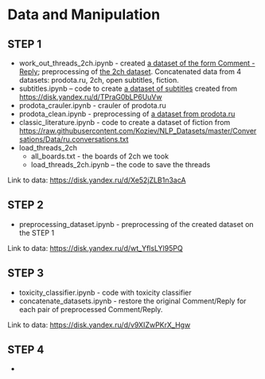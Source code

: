 # Data and Manipulation

## STEP 1
- work_out_threads_2ch.ipynb - created [a dataset of the form Comment - Reply](https://disk.yandex.ru/d/RhtQtoIvWrvN5Q); preprocessing of [the 2ch dataset](https://disk.yandex.ru/d/08SWZXGSS2c-mQ). Concatenated data from 4 datasets: prodota.ru, 2ch, open subtitles, fiction.
-	subtitles.ipynb – code to create [a dataset of subtitles](https://disk.yandex.ru/d/8x7m_0a3fDapaQ) created from https://disk.yandex.ru/d/TPraG0bLP6UuVw 
- prodota_crauler.ipynb - crauler of prodota.ru 
- prodota_clean.ipynb - preprocessing of [a dataset from prodota.ru](https://disk.yandex.ru/d/SP-VSomE_fhJgQ)
- classic_literature.ipynb - code to create a dataset of fiction from https://raw.githubusercontent.com/Koziev/NLP_Datasets/master/Conversations/Data/ru.conversations.txt
- load_threads_2ch
  -	all_boards.txt - the boards of 2ch we took
  -	load_threads_2ch.ipynb – the code to save the threads

Link to data: https://disk.yandex.ru/d/Xe52jZLB1n3acA 

## STEP 2
- preprocessing_dataset.ipynb - preprocessing of the created dataset on the STEP 1

Link to data: https://disk.yandex.ru/d/wt_YflsLYl95PQ

## STEP 3
- toxicity_classifier.ipynb - code with toxicity classifier
- concatenate_datasets.ipynb - restore the original Comment/Reply for each pair of preprocessed Comment/Reply. 

Link to data: https://disk.yandex.ru/d/v9XIZwPKrX_Hgw

## STEP 4
-
